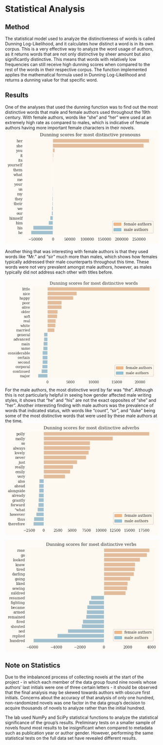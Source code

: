 # Statistical Analysis

## Method

The statistical model used to analyze the distinctiveness of words is called Dunning Log-Likelihood, and it calculates how distinct a word is in its own corpus. This is a very effective way to analyze the word usage of authors, as it returns words that are not only distinctive by sheer amount but also significantly distinctive. This means that words with relatively low frequencies can still receive high dunning scores when compared to the rest of the words in their respective corpus. The function implemented applies the mathematical formula used in Dunning Log-Likelihood and returns a dunning value for that specific word. 

## Results

One of the analyses that used the dunning function was to find out the most distinctive words that male and female authors used throughout the 19th century. With female authors, words like “she” and “her” were used at an extremely high rate as compared to males, which is indicative of female authors having more important female characters in their novels. 
![](/static/markdowns/images/dunning_scores_pronouns.png "Pronoun Distributions")

Another thing that was interesting with female authors is that they used words like “Mr.” and “sir” much more than males, which shows how females typically addressed their male counterparts throughout this time. These words were not very prevalent amongst male authors, however, as males typically did not address each other with titles before. 

![](/static/markdowns/images/dunning_scores_words.png "Word Frequencies")
For the male authors, the most distinctive word by far was “the”. Although this is not particularly helpful in seeing how gender affected male writing styles, it shows that “he” and “his” are not the exact opposites of “she” and “her”. Another interesting finding with male authors was the prevalence of words that indicated status, with words like “count”, “sir”, and “duke” being some of the most distinctive words that were used by these male authors at the time.	
![](/static/markdowns/images/dunning_scores_adverbs.png "Adverb Frequencies")

![](/static/markdowns/images/dunning_scores_verbs.png "Verb Frequencies")

## Note on Statistics

Due to the imbalanced process of collecting novels at the start of the project - in which each 
member of the data group found nine novels whose authors’ last initials were one of three certain
letters - it should be observed that the final analysis may be skewed towards authors with 
obscure first initials. Concerns about the accuracy of that analysis of only one hundred, 
non-randomized novels was one factor in the data group’s decision to acquire thousands of 
novels to analyze rather than the initial hundred.

The lab used NumPy and SciPy statistical functions to analyze the statistical significance of the 
group’s results. Preliminary tests on a smaller sample of novels found most results to be 
insignificant when compared to metadata such as publication year or author gender. However, 
performing the same statistical tests on the full data set have revealed different results.
